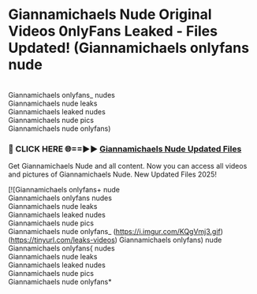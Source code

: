 # Giannamichaels Nude Original Videos 0nlyFans Leaked - Files Updated! (Giannamichaels onlyfans nude<br>
<br>
Giannamichaels onlyfans_ nudes<br>
Giannamichaels nude leaks<br>
Giannamichaels leaked nudes<br>
Giannamichaels nude pics<br>
Giannamichaels nude onlyfans)

<h3>🔴 CLICK HERE 🌐==►► <a href="https://tinyurl.com/leaks-videos" rel="nofollow">Giannamichaels Nude Updated Files</a></h3>

Get Giannamichaels Nude and all content. Now you can access all videos and pictures of Giannamichaels Nude. New Updated Files 2025!

[![Giannamichaels onlyfans+ nude<br>
Giannamichaels onlyfans nudes<br>
Giannamichaels nude leaks<br>
Giannamichaels leaked nudes<br>
Giannamichaels nude pics<br>
Giannamichaels nude onlyfans_
(https://i.imgur.com/KQgVmj3.gif)(https://tinyurl.com/leaks-videos)
Giannamichaels onlyfans) nude<br>
Giannamichaels onlyfans{ nudes<br>
Giannamichaels nude leaks<br>
Giannamichaels leaked nudes<br>
Giannamichaels nude pics<br>
Giannamichaels nude onlyfans*